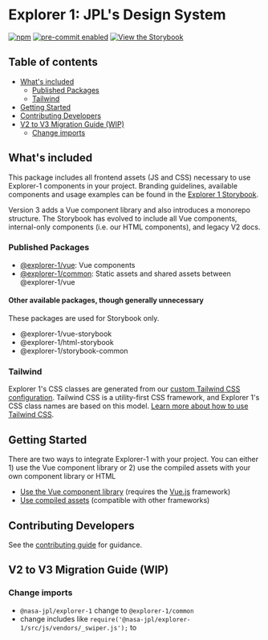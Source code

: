 # Explorer 1: JPL's Design System

[![npm](https://img.shields.io/npm/v/@nasa-jpl/explorer-1)](https://npmjs.com/package/@nasa-jpl/explorer-1)
[![pre-commit enabled](https://img.shields.io/badge/pre--commit-enabled-brightgreen?logo=pre-commit&logoColor=white)](https://github.com/pre-commit/pre-commit)
[![View the Storybook](https://img.shields.io/badge/Storybook-FF4785.svg?logo=storybook&logoColor=white)](https://nasa-jpl.github.io/explorer-1/)

## Table of contents

- [What's included](#whats-included)
  - [Published Packages](#published-packages)
  - [Tailwind](#tailwind)
- [Getting Started](#getting-started)
- [Contributing Developers](#contributing-developers)
- [V2 to V3 Migration Guide (WIP)](#v2-to-v3-migration-guide-wip)
  - [Change imports](#change-imports)

## What's included

This package includes all frontend assets (JS and CSS) necessary to use Explorer-1 components in your project. Branding guidelines, available components and usage examples can be found in the [Explorer 1 Storybook](https://nasa-jpl.github.io/explorer-1/).

Version 3 adds a Vue component library and also introduces a monorepo structure. The Storybook has evolved to include all Vue components, internal-only components (i.e. our HTML components), and legacy V2 docs.

### Published Packages

- [@explorer-1/vue](https://npmjs.com/package/@explorer-1/vue): Vue components
- [@explorer-1/common](https://npmjs.com/package/@explorer-1/common): Static assets and shared assets between @explorer-1/vue

#### Other available packages, though generally unnecessary

These packages are used for Storybook only.

- @explorer-1/vue-storybook
- @explorer-1/html-storybook
- @explorer-1/storybook-common

### Tailwind

Explorer 1's CSS classes are generated from our [custom Tailwind CSS configuration](./packages/common/tailwind.config.js). Tailwind CSS is a utility-first CSS framework, and Explorer 1's CSS class names are based on this model. [Learn more about how to use Tailwind CSS](https://tailwindcss.com/docs).

## Getting Started

There are two ways to integrate Explorer-1 with your project. You can either 1) use the Vue component library or 2) use the compiled assets with your own component library or HTML

- [Use the Vue component library](./packages/vue/README.md) (requires the [Vue.js](https://vuejs.org/) framework)
- [Use compiled assets](./packages/common/README.md) (compatible with other frameworks)

## Contributing Developers

See the [contributing guide](CONTRIBUTING.md) for guidance.

## V2 to V3 Migration Guide (WIP)

### Change imports

- `@nasa-jpl/explorer-1` change to `@explorer-1/common`
- change includes like `require('@nasa-jpl/explorer-1/src/js/vendors/_swiper.js');` to
